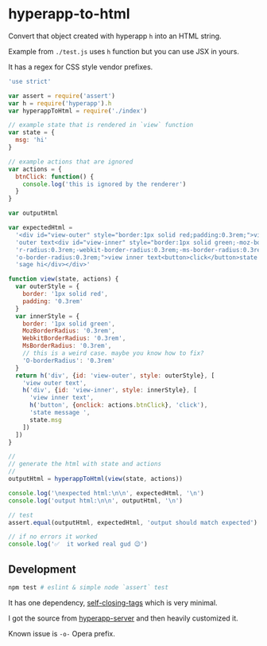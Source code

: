 
# hyperapp-to-html

Convert that object created with hyperapp `h` into an HTML string.

Example from `./test.js` uses `h` function but you can use JSX in yours.

It has a regex for CSS style vendor prefixes.

```js
'use strict'

var assert = require('assert')
var h = require('hyperapp').h
var hyperappToHtml = require('./index')

// example state that is rendered in `view` function
var state = {
  msg: 'hi'
}

// example actions that are ignored
var actions = {
  btnClick: function() {
    console.log('this is ignored by the renderer')
  }
}

var outputHtml

var expectedHtml =
  '<div id="view-outer" style="border:1px solid red;padding:0.3rem;">view ' +
  'outer text<div id="view-inner" style="border:1px solid green;-moz-borde' +
  'r-radius:0.3rem;-webkit-border-radius:0.3rem;-ms-border-radius:0.3rem;-' +
  'o-border-radius:0.3rem;">view inner text<button>click</button>state mes' +
  'sage hi</div></div>'

function view(state, actions) {
  var outerStyle = {
    border: '1px solid red',
    padding: '0.3rem'
  }
  var innerStyle = {
    border: '1px solid green',
    MozBorderRadius: '0.3rem',
    WebkitBorderRadius: '0.3rem',
    MsBorderRadius: '0.3rem',
    // this is a weird case. maybe you know how to fix?
    'O-borderRadius': '0.3rem'
  }
  return h('div', {id: 'view-outer', style: outerStyle}, [
    'view outer text',
    h('div', {id: 'view-inner', style: innerStyle}, [
      'view inner text',
      h('button', {onclick: actions.btnClick}, 'click'),
      'state message ',
      state.msg
    ])
  ])
}

//
// generate the html with state and actions
//
outputHtml = hyperappToHtml(view(state, actions))

console.log('\nexpected html:\n\n', expectedHtml, '\n')
console.log('output html:\n\n', outputHtml, '\n')

// test
assert.equal(outputHtml, expectedHtml, 'output should match expected')

// if no errors it worked
console.log('✅  it worked real gud 😉')

```

## Development

```sh
npm test # eslint & simple node `assert` test
```

It has one dependency, [self-closing-tags](https://github.com/jonschlinkert/self-closing-tags) which is very minimal.

I got the source from [hyperapp-server](https://github.com/hyperapp/server/blob/86f907a923eb5ae08935807ab30c4477b1e7aa1e/src/toString.js) and then heavily customized it.

Known issue is `-o-` Opera prefix.
